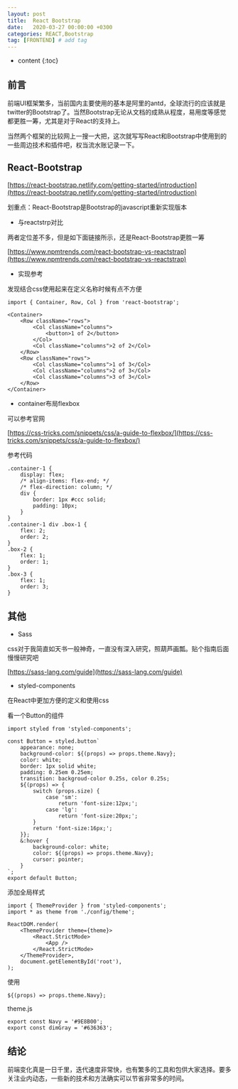 ```yaml
---
layout: post
title:  React Bootstrap
date:   2020-03-27 00:00:00 +0300
categories: REACT,Bootstrap
tag: [FRONTEND] # add tag
---
```


* content
{:toc}


## 前言

前端UI框架繁多，当前国内主要使用的基本是阿里的antd，全球流行的应该就是twitter的Bootstrap了。当然Bootstrap无论从文档的成熟从程度，易用度等感觉都更胜一筹，尤其是对于React的支持上。

当然两个框架的比较网上一搜一大把，这次就写写React和Bootstrap中使用到的一些周边技术和插件吧，权当流水账记录一下。

## React-Bootstrap

[https://react-bootstrap.netlify.com/getting-started/introduction](https://react-bootstrap.netlify.com/getting-started/introduction)

划重点：React-Bootstrap是Bootstrap的javascript重新实现版本

- 与reactstrp对比

两者定位差不多，但是如下面链接所示，还是React-Bootstrap更胜一筹
  
[https://www.npmtrends.com/react-bootstrap-vs-reactstrap](https://www.npmtrends.com/react-bootstrap-vs-reactstrap)

- 实现参考

发现结合css使用起来在定义名称时候有点不方便
  
```
import { Container, Row, Col } from 'react-bootstrap';
                
<Container>
    <Row className="rows">
        <Col className="columns">
            <button>1 of 2</button>
        </Col>
        <Col className="columns">2 of 2</Col>
    </Row>
    <Row className="rows">
        <Col className="columns">1 of 3</Col>
        <Col className="columns">2 of 3</Col>
        <Col className="columns">3 of 3</Col>
    </Row>
</Container>
```

- container布局flexbox

可以参考官网

[https://css-tricks.com/snippets/css/a-guide-to-flexbox/](https://css-tricks.com/snippets/css/a-guide-to-flexbox/)

参考代码

```
.container-1 {
    display: flex;
    /* align-items: flex-end; */
    /* flex-direction: column; */
    div {
        border: 1px #ccc solid;
        padding: 10px;
    }
}
.container-1 div .box-1 {
    flex: 2;
    order: 2;
}
.box-2 {
    flex: 1;
    order: 1;
}
.box-3 {
    flex: 1;
    order: 3;
}
```

## 其他

- Sass

css对于我简直如天书一般神奇，一直没有深入研究，照葫芦画瓢。贴个指南后面慢慢研究吧

[https://sass-lang.com/guide](https://sass-lang.com/guide)

- styled-components

在React中更加方便的定义和使用css

看一个Button的组件

```
import styled from 'styled-components';

const Button = styled.button`
    appearance: none;
    background-color: ${(props) => props.theme.Navy};
    color: white;
    border: 1px solid white;
    padding: 0.25em 0.25em;
    transition: backgroud-color 0.25s, color 0.25s;
    ${(props) => {
        switch (props.size) {
            case 'sm':
                return 'font-size:12px;';
            case 'lg':
                return 'font-size:20px;';
        }
        return 'font-size:16px;';
    }};
    &:hover {
        background-color: white;
        color: ${(props) => props.theme.Navy};
        cursor: pointer;
    }
`;
export default Button;
```

添加全局样式

```
import { ThemeProvider } from 'styled-components';
import * as theme from './config/theme';

ReactDOM.render(
    <ThemeProvider theme={theme}>
        <React.StrictMode>
            <App />
        </React.StrictMode>
    </ThemeProvider>,
    document.getElementById('root'),
);
```

使用

```
${(props) => props.theme.Navy};
```

theme.js

```
export const Navy = '#9E8B00';
export const dimGray = '#636363';
```


## 结论

前端变化真是一日千里，迭代速度非常快，也有繁多的工具和包供大家选择。要多关注业内动态，一些新的技术和方法确实可以节省非常多的时间。